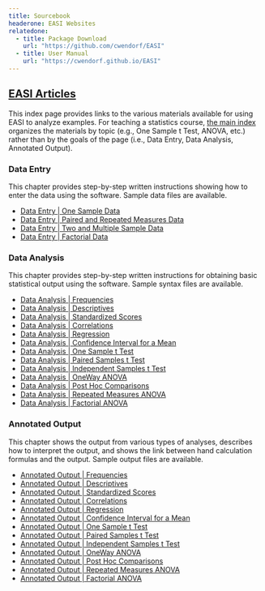 ```yaml
---
title: Sourcebook
headerone: EASI Websites
relatedone:
  - title: Package Download
    url: "https://github.com/cwendorf/EASI"
  - title: User Manual
    url: "https://cwendorf.github.io/EASI"
---
```


## [EASI Articles](./index-original.md)

This index page provides links to the various materials available for using EASI to analyze examples. For teaching a statistics course, [the main index](./index.md) organizes the materials by topic (e.g., One Sample t Test, ANOVA, etc.) rather than by the goals of the page (i.e., Data Entry, Data Analysis, Annotated Output).

### Data Entry

This chapter provides step-by-step written instructions showing how to enter the data using the software. Sample data files are available.

- [Data Entry \| One Sample Data](./data-entry/onesample.md)  
- [Data Entry \| Paired and Repeated Measures Data](./data-entry/repeated.md)
- [Data Entry \| Two and Multiple Sample Data](./data-entry/multisample.md)
- [Data Entry \| Factorial Data](./data-entry/factorial.md)

### Data Analysis

This chapter provides step-by-step written instructions for obtaining basic statistical output using the software. Sample syntax files are available.

- [Data Analysis \| Frequencies](./data-analysis/frequencies.md)
- [Data Analysis \| Descriptives](./data-analysis/descriptives.md)
- [Data Analysis \| Standardized Scores](./data-analysis/standardized.md)
- [Data Analysis \| Correlations](./data-analysis/correlations.md)
- [Data Analysis \| Regression](./data-analysis/regression.md)
- [Data Analysis \| Confidence Interval for a Mean](./data-analysis/intervals.md)
- [Data Analysis \| One Sample t Test](./data-analysis/onesample.md)
- [Data Analysis \| Paired Samples t Test](./data-analysis/paired.md)
- [Data Analysis \| Independent Samples t Test](./data-analysis/independent.md)
- [Data Analysis \| OneWay ANOVA](./data-analysis/oneway.md)
- [Data Analysis \| Post Hoc Comparisons](./data-analysis/posthocs.md)
- [Data Analysis \| Repeated Measures ANOVA](./data-analysis/repeated.md)
- [Data Analysis \| Factorial ANOVA](./data-analysis/factorial.md)

### Annotated Output

This chapter shows the output from various types of analyses, describes how to interpret the output, and shows the link between hand calculation formulas and the output. Sample output files are available.

- [Annotated Output \| Frequencies](./annotated-output/frequencies.md)
- [Annotated Output \| Descriptives](./annotated-output/descriptives.md)
- [Annotated Output \| Standardized Scores](./annotated-output/standardized.md)
- [Annotated Output \| Correlations](./annotated-output/correlations.md)
- [Annotated Output \| Regression](./annotated-output/regression.md)
- [Annotated Output \| Confidence Interval for a Mean](./annotated-output/intervals.md)
- [Annotated Output \| One Sample t Test](./annotated-output/onesample.md)
- [Annotated Output \| Paired Samples t Test](./annotated-output/paired.md)
- [Annotated Output \| Independent Samples t Test](./annotated-output/independent.md)
- [Annotated Output \| OneWay ANOVA](./annotated-output/oneway.md)
- [Annotated Output \| Post Hoc Comparisons](./annotated-output/posthocs.md)
- [Annotated Output \| Repeated Measures ANOVA](./annotated-output/repeated.md)
- [Annotated Output \| Factorial ANOVA](./annotated-output/factorial.md)
